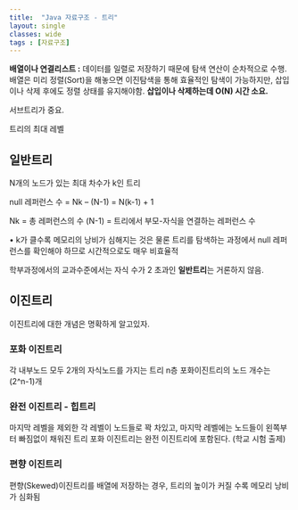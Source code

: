 ```yaml
---
title:  "Java 자료구조 - 트리"
layout: single
classes: wide
tags : [자료구조]
---
```


**배열이나 연결리스트 :**
데이터를 일렬로 저장하기 때문에 탐색 연산이 순차적으로 수행.
배열은 미리 정렬(Sort)을 해놓으면 이진탐색을 통해 효율적인
탐색이 가능하지만, 삽입이나 삭제 후에도 정렬 상태를 유지해야함.
**삽입이나 삭제하는데 O(N) 시간 소요.**



서브트리가 중요.

트리의 최대 레벨 


## 일반트리
N개의 노드가 있는 최대 차수가 k인 트리

null 레퍼런스 수 = Nk – (N-1) = N(k-1) + 1

Nk = 총 레퍼런스의 수
(N-1) = 트리에서 부모-자식을 연결하는 레퍼런스 수

• k가 클수록 메모리의 낭비가 심해지는 것은 물론 트리를
탐색하는 과정에서 null 레퍼런스를 확인해야 하므로
시간적으로도 매우 비효율적

학부과정에서의 교과수준에서는
자식 수가 2 초과인 **일반트리**는 거론하지 않음.

## 이진트리
이진트리에 대한 개념은 명확하게 알고있자.

### 포화 이진트리
각 내부노드 모두 2개의 자식노드를 가지는 트리
n층 포화이진트리의 노드 개수는 (2^n-1)개

### 완전 이진트리 - 힙트리
마지막 레벨을 제외한 각 레벨이 노드들로 꽉 차있고,
마지막 레벨에는 노드들이 왼쪽부터 빠짐없이 채워진 트리
포화 이진트리는 완전 이진트리에 포함된다.
(학교 시험 출제)

### 편향 이진트리
편향(Skewed)이진트리를 배열에 저장하는 경우, 트리의 높이가 커질
수록 메모리 낭비가 심화됨

